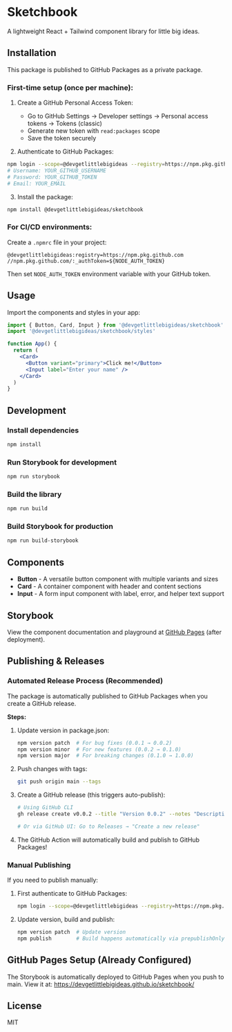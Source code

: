 # Sketchbook

A lightweight React + Tailwind component library for little big ideas.

## Installation

This package is published to GitHub Packages as a private package.

### First-time setup (once per machine):

1. Create a GitHub Personal Access Token:
   - Go to GitHub Settings → Developer settings → Personal access tokens → Tokens (classic)
   - Generate new token with `read:packages` scope
   - Save the token securely

2. Authenticate to GitHub Packages:
```bash
npm login --scope=@devgetlittlebigideas --registry=https://npm.pkg.github.com
# Username: YOUR_GITHUB_USERNAME
# Password: YOUR_GITHUB_TOKEN
# Email: YOUR_EMAIL
```

3. Install the package:
```bash
npm install @devgetlittlebigideas/sketchbook
```

### For CI/CD environments:

Create a `.npmrc` file in your project:
```
@devgetlittlebigideas:registry=https://npm.pkg.github.com
//npm.pkg.github.com/:_authToken=${NODE_AUTH_TOKEN}
```

Then set `NODE_AUTH_TOKEN` environment variable with your GitHub token.

## Usage

Import the components and styles in your app:

```jsx
import { Button, Card, Input } from '@devgetlittlebigideas/sketchbook'
import '@devgetlittlebigideas/sketchbook/styles'

function App() {
  return (
    <Card>
      <Button variant="primary">Click me!</Button>
      <Input label="Enter your name" />
    </Card>
  )
}
```

## Development

### Install dependencies
```bash
npm install
```

### Run Storybook for development
```bash
npm run storybook
```

### Build the library
```bash
npm run build
```

### Build Storybook for production
```bash
npm run build-storybook
```

## Components

- **Button** - A versatile button component with multiple variants and sizes
- **Card** - A container component with header and content sections
- **Input** - A form input component with label, error, and helper text support

## Storybook

View the component documentation and playground at [GitHub Pages](https://devgetlittlebigideas.github.io/sketchbook/) (after deployment).

## Publishing & Releases

### Automated Release Process (Recommended)

The package is automatically published to GitHub Packages when you create a GitHub release.

**Steps:**
1. Update version in package.json:
   ```bash
   npm version patch  # For bug fixes (0.0.1 → 0.0.2)
   npm version minor  # For new features (0.0.2 → 0.1.0)
   npm version major  # For breaking changes (0.1.0 → 1.0.0)
   ```

2. Push changes with tags:
   ```bash
   git push origin main --tags
   ```

3. Create a GitHub release (this triggers auto-publish):
   ```bash
   # Using GitHub CLI
   gh release create v0.0.2 --title "Version 0.0.2" --notes "Description of changes"

   # Or via GitHub UI: Go to Releases → "Create a new release"
   ```

4. The GitHub Action will automatically build and publish to GitHub Packages!

### Manual Publishing

If you need to publish manually:

1. First authenticate to GitHub Packages:
   ```bash
   npm login --scope=@devgetlittlebigideas --registry=https://npm.pkg.github.com
   ```

2. Update version, build and publish:
   ```bash
   npm version patch  # Update version
   npm publish        # Build happens automatically via prepublishOnly
   ```

## GitHub Pages Setup (Already Configured)

The Storybook is automatically deployed to GitHub Pages when you push to main.
View it at: https://devgetlittlebigideas.github.io/sketchbook/

## License

MIT
